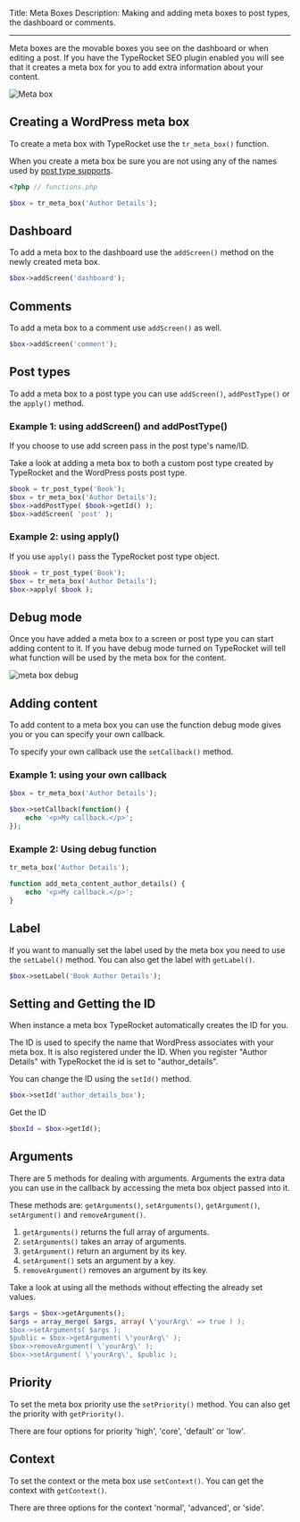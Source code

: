 Title: Meta Boxes
Description: Making and adding meta boxes to post types,  the dashboard or comments.

---

Meta boxes are the movable boxes you see on the dashboard or when editing a post. If you have the TypeRocket SEO plugin enabled you will see that it creates a meta box for you to add extra information about your content.

![Meta box](https://l.rb.typerocket.test/wp-content/uploads/2015/07/docs-metabox.png)

## Creating a WordPress meta box

To create a meta box with TypeRocket use the `tr_meta_box()` function.

When you create a meta box be sure you are not using any of the names used by [post type supports](https://codex.wordpress.org/Function_Reference/post_type_supports#Parameters).

```php
<?php // functions.php

$box = tr_meta_box('Author Details');
```

## Dashboard

To add a meta box to the dashboard use the `addScreen()` method on the newly created meta box.

```php
$box->addScreen('dashboard');
```

## Comments

To add a meta box to a comment use `addScreen()` as well.

```php
$box->addScreen('comment');
```

## Post types

To add a meta box to a post type you can use `addScreen()`, `addPostType()` or the `apply()` method.

### Example 1: using addScreen() and addPostType()

If you choose to use add screen pass in the post type's name/ID.

Take a look at adding a meta box to both a custom post type created by TypeRocket and the WordPress posts post type.

```php
$book = tr_post_type('Book');
$box = tr_meta_box('Author Details');
$box->addPostType( $book->getId() );
$box->addScreen( 'post' );
```

### Example 2: using apply()

If you use `apply()` pass the TypeRocket post type object.

```php
$book = tr_post_type('Book');
$box = tr_meta_box('Author Details');
$box->apply( $book );
```

## Debug mode

Once you have added a meta box to a screen or post type you can start adding content to it. If you have debug mode turned on TypeRocket will tell what function will be used by the meta box for the content.

![meta box debug](https://l.rb.typerocket.test/wp-content/uploads/2015/07/docs-meta-box-debug-typerocket.png)

## Adding content

To add content to a meta box you can use the function debug mode gives you or you can specify your own callback.

To specify your own callback use the `setCallback()` method.

### Example 1: using your own callback

```php
$box = tr_meta_box('Author Details');

$box->setCallback(function() {
    echo '<p>My callback.</p>';
});
```

### Example 2: Using debug function

```php
tr_meta_box('Author Details');

function add_meta_content_author_details() {
    echo '<p>My callback.</p>';
}
```

## Label

If you want to manually set the label used by the meta box you need to use the `setLabel()` method. You can also get the label with `getLabel()`.

```php
$box->setLabel('Book Author Details');
```

## Setting and Getting the ID

When instance a meta box TypeRocket automatically creates the ID for you.

The ID is used to specify the name that WordPress associates with your meta box. It is also registered under the ID. When you register "Author Details" with TypeRocket the id is set to "author_details".

You can change the ID using the `setId()` method.

```php
$box->setId('author_details_box');
```

Get the ID

```php
$boxId = $box->getId();
```

## Arguments

There are 5 methods for dealing with arguments. Arguments the extra data you can use in the callback by accessing the meta box object passed into it.

These methods are: `getArguments()`, `setArguments()`, `getArgument()`, `setArgument()` and `removeArgument()`.

1. `getArguments()` returns the full array of arguments.
2. `setArguments()` takes an array of arguments.
3. `getArgument()` return an argument by its key.
4. `setArgument()` sets an argument by a key.
5. `removeArgument()` removes an argument by its key.

Take a look at using all the methods without effecting the already set values.

```php
$args = $box->getArguments();
$args = array_merge( $args, array( \'yourArg\' => true ) );
$box->setArguments( $args );
$public = $box->getArgument( \'yourArg\' );
$box->removeArgument( \'yourArg\' );
$box->setArgument( \'yourArg\', $public );
```

## Priority

To set the meta box priority use the `setPriority()` method. You can also get the priority with `getPriority()`.

There are four options for priority 'high', 'core', 'default' or 'low'.

## Context

To set the context or the meta box use `setContext()`. You can get the context with `getContext()`.

There are three options for the context 'normal', 'advanced', or 'side'.